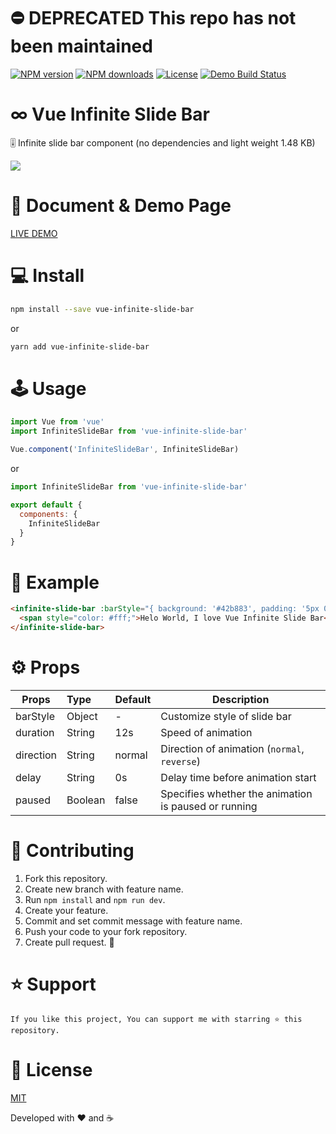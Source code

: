 # ⛔️ DEPRECATED <no-maintenance-intended> This repo has not been maintained

<p>
<a href="https://npmjs.com/package/vue-infinite-slide-bar"><img src="https://img.shields.io/npm/v/vue-infinite-slide-bar.svg?style=flat" alt="NPM version"></a>
<a href="https://npmjs.com/package/vue-infinite-slide-bar"><img src="https://img.shields.io/npm/dm/vue-infinite-slide-bar.svg?style=flat" alt="NPM downloads"></a>
<a href="https://www.npmjs.com/package/vue-infinite-slide-bar"><img src="https://img.shields.io/npm/l/vue-infinite-slide-bar.svg?style=flat" alt="License"></a>
<a href="https://biigpongsatorn.github.io/#/vue-infinite-slide-bar"><img src="https://travis-ci.org/biigpongsatorn/biigpongsatorn.github.io.svg?branch=dev" alt="Demo Build Status"></a>
</p>

# ∞ Vue Infinite Slide Bar

🎚 Infinite slide bar component (no dependencies and light weight 1.48 KB)

<img src="https://raw.githubusercontent.com/biigpongsatorn/vue-infinite-slide-bar/master/static/ex1.gif"/>

# 👀 Document & Demo Page

[LIVE DEMO](https://biigpongsatorn.github.io/#/vue-infinite-slide-bar)

# 💻 Install

```sh
npm install --save vue-infinite-slide-bar
```
or
```sh
yarn add vue-infinite-slide-bar
```

# 🕹 Usage
```javascript
import Vue from 'vue'
import InfiniteSlideBar from 'vue-infinite-slide-bar'

Vue.component('InfiniteSlideBar', InfiniteSlideBar)
```
or
```javascript
import InfiniteSlideBar from 'vue-infinite-slide-bar'

export default {
  components: {
    InfiniteSlideBar
  }
}
```

# 🔎 Example

```html
<infinite-slide-bar :barStyle="{ background: '#42b883', padding: '5px 0' }">
  <span style="color: #fff;">Helo World, I love Vue Infinite Slide Bar</span>
</infinite-slide-bar>
```

# ⚙️ Props
| Props       | Type          | Default  | Description  |
| ----------- |:--------------| ---------|--------------|
| barStyle       | Object        | -     | Customize style of slide bar |
| duration      | String        | 12s     | Speed of animation |
| direction      | String        | normal     | Direction of animation (`normal`, `reverse`) |
| delay      | String        | 0s     | Delay time before animation start |
| paused 	   | Boolean 	     |false 	|Specifies whether the animation is paused or running|

# 🤝 Contributing
1. Fork this repository.
2. Create new branch with feature name.
3. Run `npm install` and `npm run dev`.
4. Create your feature.
5. Commit and set commit message with feature name.
6. Push your code to your fork repository.
7. Create pull request. 🙂

# ⭐️ Support

```
If you like this project, You can support me with starring ⭐ this repository.
```

# 📄 License

[MIT](LICENSE)

Developed with ❤️ and ☕️ 
